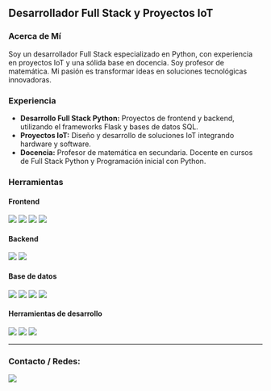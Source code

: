 ## Desarrollador Full Stack y Proyectos IoT
### Acerca de Mí

Soy un desarrollador Full Stack especializado en Python, con experiencia en proyectos IoT y una sólida base en docencia. Soy profesor de matemática. Mi pasión es transformar ideas en soluciones tecnológicas innovadoras.

### Experiencia
* <b>Desarrollo Full Stack Python:</b> Proyectos de frontend y backend, utilizando el frameworks Flask y bases de datos SQL.
* <b>Proyectos IoT:</b> Diseño y desarrollo de soluciones IoT integrando hardware y software.
* <b>Docencia:</b> Profesor de matemática en secundaria. Docente en cursos de Full Stack Python y Programación inicial con Python.


### Herramientas
#### Frontend
<span><img src="https://img.shields.io/badge/HTML5-E34F26?style=for-the-badge&logo=html5&logoColor=white"/></span>
<span><img src="https://img.shields.io/badge/CSS3-1572B6?style=for-the-badge&logo=css3&logoColor=white"/></span>
<span><img src="https://img.shields.io/badge/JavaScript-323330?style=for-the-badge&logo=javascript&logoColor=F7DF1E"/></span>
<span><img src="https://img.shields.io/badge/Bootstrap-563D7C?style=for-the-badge&logo=bootstrap&logoColor=white"/></span>

#### Backend
<span><img src="https://img.shields.io/badge/Python-FFD43B?style=for-the-badge&logo=python&logoColor=blue"/></span>
<span><img src="https://img.shields.io/badge/Flask-000000?style=for-the-badge&logo=flask&logoColor=white"/></span>

#### Base de datos
<span><img src="https://img.shields.io/badge/MariaDB-003545?style=for-the-badge&logo=mariadb&logoColor=white"/></span>
<span><img src="https://img.shields.io/badge/MySQL-005C84?style=for-the-badge&logo=mysql&logoColor=white"/></span>
<span><img src="https://img.shields.io/badge/Sqlite-003B57?style=for-the-badge&logo=sqlite&logoColor=white"/></span>
<span><img src="https://img.shields.io/badge/json-5E5C5C?style=for-the-badge&logo=json&logoColor=white"/></span>


#### Herramientas de desarrollo
<span><img src="https://img.shields.io/badge/VSCode-0078D4?style=for-the-badge&logo=visual%20studio%20code&logoColor=white"/></span>
<span><img src="https://img.shields.io/badge/VirtualBox-21416b?style=for-the-badge&logo=VirtualBox&logoColor=white"/></span>
<span><img src="https://img.shields.io/badge/ChatGPT-74aa9c?style=for-the-badge&logo=openai&logoColor=white"/></span>

<hr>
<h3>Contacto / Redes:</h3>
<span><img src="https://img.shields.io/badge/Gmail-D14836?style=for-the-badge&logo=gmail&logoColor=white"/></span>
